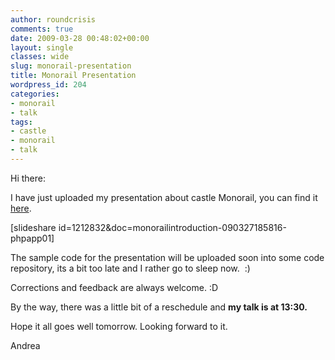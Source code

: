 ```yaml
---
author: roundcrisis
comments: true
date: 2009-03-28 00:48:02+00:00
layout: single
classes: wide
slug: monorail-presentation
title: Monorail Presentation
wordpress_id: 204
categories:
- monorail
- talk
tags:
- castle
- monorail
- talk
---
```


Hi there:

I have just uploaded my presentation about castle Monorail, you can find it [here](http://www.slideshare.net/roundcrisis/monorail-introduction-1212832).

[slideshare id=1212832&doc=monorailintroduction-090327185816-phpapp01]

The sample code for the presentation will be uploaded soon into some code repository, its a bit too late and I rather go to sleep now.  :)

Corrections and feedback are always welcome. :D

By the way, there was a little bit of a reschedule and **my talk is at 13:30.** 

Hope it all goes well tomorrow. Looking forward to it.

Andrea
